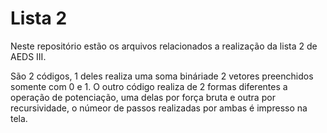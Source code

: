 <h1>Lista 2</h1>
Neste repositório estão os arquivos relacionados a realização da lista 2 de AEDS III.

São 2 códigos, 1 deles realiza uma soma bináriade 2 vetores preenchidos somente com 0 e 1.
O outro código realiza de 2 formas diferentes a operação de potenciação, uma delas por força bruta e outra por recursividade,
o númeor de passos realizadas por ambas é impresso na tela.
